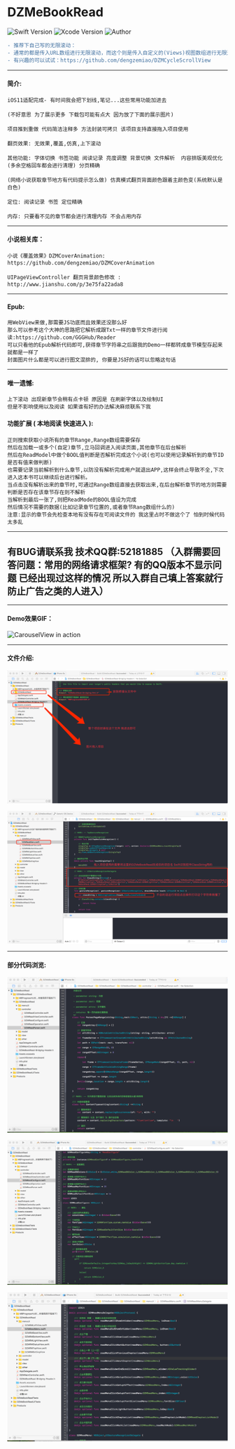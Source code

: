 # DZMeBookRead

![Swift Version](https://img.shields.io/badge/Swift-3.x-orange.svg) 
![Xcode Version](https://img.shields.io/badge/Xcode-8.2.1-orange.svg) 
![Author](https://img.shields.io/badge/Author-DZM-blue.svg)

```diff
- 推荐下自己写的无限滚动：
- 通常的都是传入URL数组进行无限滚动，而这个则是传入自定义的(Views)视图数组进行无限滚动，也支持控制器无限滚动
- 有兴趣的可以试试：https://github.com/dengzemiao/DZMCycleScrollView
```

***
#### 简介:

    iOS11适配完成- 有时间我会把下划线,笔记...这些常用功能加进去

    (不好意思 为了展示更多 下载包可能有点大 因为放了下面的展示图片)

    项目推到重做 代码简洁注释多 方法封装可拷贝 该项目支持直接拖入项目使用

    翻页效果: 无效果,覆盖,仿真,上下滚动

    其他功能: 字体切换 书签功能 阅读记录 亮度调整 背景切换 文件解析  内容排版美观优化(多余空格回车都会进行清理) 分页精确

    (网络小说获取章节地方有代码提示怎么做) 仿真模式翻页背面颜色跟着主颜色变(系统默认是白色)

    定位: 阅读记录 书签 定位精确

    内存: 只要看不见的章节都会进行清理内存 不会占用内存
    
***
#### 小说相关库：

    小说《覆盖效果》DZMCoverAnimation: https://github.com/dengzemiao/DZMCoverAnimation

    UIPageViewController 翻页背景颜色修改 : http://www.jianshu.com/p/3e75fa22ada8

***
#### Epub:
    用WebView来做,那需要JS功底而且效果还没那么好
    那么可以参考这个大神的思路把它解析成跟Txt一样的章节文件进行阅读:https://github.com/GGGHub/Reader
    可以只看他的Epub解析代码即可,获得章节字符串之后跟我的Demo一样都转成章节模型存起来 就都是一样了
    封面图片什么都是可以进行图文混排的, 你要是JS好的话可以忽略这句话

***
#### 唯一遗憾:
    上下滚动 出现新章节会稍有点卡顿 原因是 在刷新字体以及绘制UI
    但是不影响使用以及阅读 如果谁有好的办法解决麻烦联系下我

#### 功能扩展 ( 本地阅读 快速进入 ):
    正则搜索获取小说所有的章节Range,Range数组需要保存
    然后在加载一或多个(自定)章节,立马回调进入阅读页面,其他章节在后台解析
    然后在ReadModel中做个BOOL值判断是否解析完成这个小说(也可以使用记录解析到的章节ID是否有值来做判断)
    也需要记录当前解析到什么章节,以防没有解析完成用户就退出APP,这样会终止导致不全,下次进入这本书可以继续后台进行解析。
    当点击没有解析出来的章节时,可通过Range数组直接去获取出来,在后台解析章节的地方则需要判断是否存在该章节存在则不解析
    当解析到最后一张了,则把ReadMode的BOOL值设为完成
    然后情况不需要的数据(比如记录章节位置的,或者章节Rang数组什么的)
    注意:显示的章节会先检查本地有没有存在可阅读文件的 我这里占时不做这个了 怕到时候代码太多乱

***
## 有BUG请联系我 技术QQ群:52181885 （入群需要回答问题：常用的网络请求框架? 有的QQ版本不显示问题 已经出现过这样的情况 所以入群自己填上答案就行 防止广告之类的人进入）

***
#### Demo效果GIF：

![CarouselView in action](gif_0.gif)

***
#### 文件介绍:

![CarouselView in action](icon_0.png)

![CarouselView in action](icon_1.png)

***
#### 部分代码浏览:

![CarouselView in action](code_0.png)

![CarouselView in action](code_1.png)

![CarouselView in action](code_2.png)
